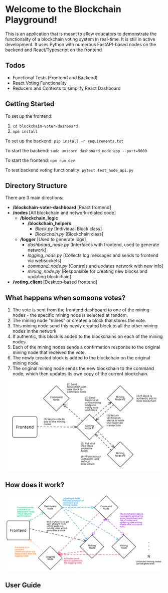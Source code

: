 # Welcome to the Blockchain Playground!

This is an application that is meant to allow educators to demonstrate the functionality of a blockchain voting system in real-time. It is still in active development. It uses Python with numerous FastAPI-based nodes on the backend and React/Typescript on the frontend

## Todos
- Functional Tests (Frontend and Backend)
- React Voting Functionality
- Reducers and Contexts to simplify React Dashboard

## Getting Started
To set up the frontend:
1. `cd blockchain-voter-dashboard`
2. `npm install`

To set up the backend:
`pip install -r requirements.txt`

To start the backend:
`sudo uvicorn dashboard_node:app --port=9000`

To start the frontend:
`npm run dev` 

To test backend voting functionality:
`pytest test_node_api.py`

## Directory Structure
There are 3 main directions:
- **/blockchain-voter-dashboard** [React frontend]
- **/nodes** [All blockchain and network-related code]
	- **/blockchain_logic**
		- **/blockchain_helpers**
			- *Block.py* [Individual Block class]
			- *Blockchain.py* [Blockchain class]
	- **/logger** [Used to generate logs]
		- *dashboard_node.py* [Interfaces with frontend, used to generate network]
		- *logging_node.py* [Collects log messages and sends to frontend via websockets]
		- *command_node.py* [Controls and updates network with new info]
		- *mining_node.py* [Responsible for creating new blocks and updating blockchain]
- **/voting_client** [Desktop-based frontend]

## What happens when someone votes?
1. The vote is sent from the frontend dashboard to one of the mining nodes - the specific mining node is selected at random.
2. The mining node "mines" or creates a block that stores the vote.
3. This mining node send this newly created block to all the other mining nodes in the network
4. If authentic, this block is added to the blockchains on each of the mining nodes.
5. Each of the mining nodes sends a confirmation response to the original mining node that received the vote.
6. The newly created block is added to the blockchain on the original mining node.
7. The original mining node sends the new blockchain to the command node, which then updates its own copy of the current blockchain.

![Voting Lifecycle](https://github.com/amithr/Blockchain-Tutorial/blob/main/Voting_Lifecycle.png)

## How does it work?

![Network Overview](https://github.com/amithr/Blockchain-Tutorial/blob/main/Blockchain_Topology.png)

## User Guide